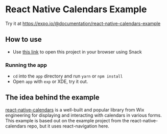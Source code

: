 # React Native Calendars Example

Try it at https://expo.io/@documentation/react-native-calendars-example

## How to use

- Use [this link](https://snack.expo.io/@documentation/reactnativecalendars-example) to open this project in your browser using Snack

### Running the app

- `cd` into the `app` directory and run `yarn` or `npm install`
- Open `app` with `exp` or XDE, try it out.

## The idea behind the example

[react-native-calendars](https://github.com/wix/react-native-calendars)
is a well-built and popular library from Wix engineering for displaying
and interacting with calendars in various forms. This example is based
out on the example project from the react-native-calendars repo, but
it uses react-navigation here.
